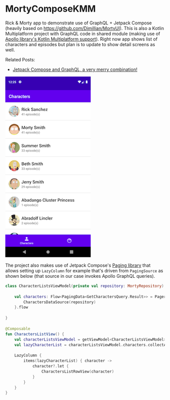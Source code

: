 # MortyComposeKMM

Rick & Morty app to demonstrate use of GraphQL + Jetpack Compose (heavily based on https://github.com/Dimillian/MortyUI).
This is also a Kotlin Multiplatform project with GraphQL code in shared module (making use of [Apollo library's Kotlin Multiplatform support](https://www.apollographql.com/docs/android/essentials/get-started-multiplatform/)).
Right now app shows list of characters and episodes but plan is to update to show detail screens as well.

Related Posts:
* [Jetpack Compose and GraphQL, a very merry combination!](https://johnoreilly.dev/posts/jetpack-compose-graphql/)


![BikeShare Screenshot](/art/characters_screenshot.png?raw=true)


The project also makes use of Jetpack Compose's [Paging library](https://developer.android.com/jetpack/androidx/releases/paging#paging_compose_version_100_2)
that allows setting up `LazyColumn` for example that's driven from `PagingSource` as shown below (that source in our case invokes Apollo GraphQL queries). 

```kotlin
class CharacterListsViewModel(private val repository: MortyRepository): ViewModel() {
    
    val characters: Flow<PagingData<GetCharactersQuery.Result>> = Pager(PagingConfig(pageSize = 20)) {
        CharactersDataSource(repository)
    }.flow

}

@Composable
fun CharactersListView() {
    val characterListsViewModel = getViewModel<CharacterListsViewModel>()
    val lazyCharacterList = characterListsViewModel.characters.collectAsLazyPagingItems()

    LazyColumn {
        items(lazyCharacterList) { character ->
            character?.let {
                CharactersListRowView(character)
            }
        }
    }
}
```


